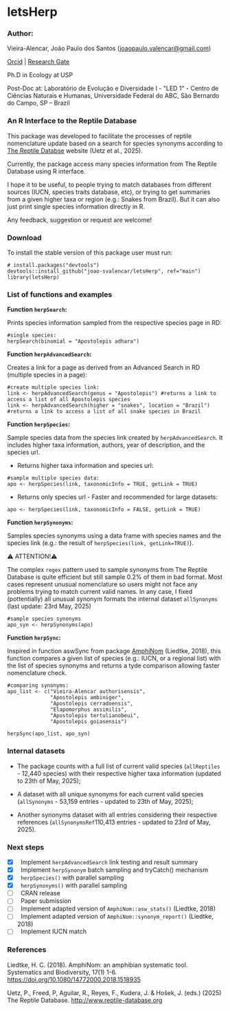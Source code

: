 # letsHerp
### **Author:**

Vieira-Alencar, João Paulo dos Santos (joaopaulo.valencar@gmail.com)

[Orcid](https://orcid.org/0000-0001-6894-6773) | [Research Gate](https://www.researchgate.net/profile/Joao-Paulo-Alencar)

Ph.D in Ecology at USP

Post-Doc at:
Laboratório de Evolução e Diversidade I  - "LED 1" - Centro de Ciências Naturais e Humanas, Universidade Federal do ABC, São Bernardo do Campo, SP – Brazil

### **An R Interface to the Reptile Database**

This package was developed to facilitate the processes of reptile nomenclature update based on a search for species synonyms according to [The Reptile Databse](https://reptile-database.reptarium.cz) website (Uetz et al., 2025).

Currently, the package access many species information from The Reptile Database using R interface.

I hope it to be useful, to people trying to match databases from different sources (IUCN, species traits database, etc), or trying to get summaries from a given higher taxa or region (e.g.: Snakes from Brazil). But it can also just print single species information directly in R.

Any feedback, suggestion or request are welcome!

### **Download**

To install the stable version of this package user must run:

```{.r}
# install.packages("devtools")
devtools::install_github("joao-svalencar/letsHerp", ref="main")
library(letsHerp)
```

### **List of functions and examples**
**Function `herpSearch`:**

Prints species information sampled from the respective species page in RD:
```{.r}
#single species:
herpSearch(binomial = "Apostolepis adhara")
```

**Function `herpAdvancedSearch`:**

Creates a link for a page as derived from an Advanced Search in RD (multiple species in a page):
```{.r}
#create multiple species link:
link <- herpAdvancedSearch(genus = "Apostolepis") #returns a link to access a list of all Apostolepis species
link <- herpAdvancedSearch(higher = "snakes", location = "Brazil") #returns a link to access a list of all snake species in Brazil
```

**Function `herpSpecies`:**

Sample species data from the species link created by `herpAdvancedSearch`. It includes higher taxa information, authors, year of description, and the species url.

- Returns higher taxa information and species url:
```{.r}
#sample multiple species data:
apo <- herpSpecies(link, taxonomicInfo = TRUE, getLink = TRUE) 
```
- Returns only species url - Faster and recommended for large datasets:
```{.r}
apo <- herpSpecies(link, taxonomicInfo = FALSE, getLink = TRUE)
```

**Function `herpSynonyms`:**

Samples species synonyms using a data frame with species names and the species link (e.g.: the result of `herpSpecies(link, getLink=TRUE)`).

⚠️ ATTENTION!⚠️ 

The complex `regex` pattern used to sample synonyms from The Reptile Database is quite efficient but still sample 0.2% of them in bad format. Most cases represent unusual nomenclature so users might not face any problems trying to match current valid names. In any case, I fixed (pottentially) all unusual synonym formats the internal dataset `allSynonyms` (last update: 23rd May, 2025)

```{.r}
#sample species synonyms
apo_syn <- herpSynonyms(apo)
```
**Function `herpSync`:**

Inspired in function aswSync from package [AmphiNom](https://github.com/hcliedtke/AmphiNom) (Liedtke, 2018), this function compares a given list of species (e.g.: IUCN, or a regional list) with the list of species synonyms and returns a tyde comparison allowing faster nomenclature check.

```{.r}
#comparing synonyms:
apo_list <- c("Vieira-Alencar authorisensis",
              "Apostolepis ambiniger",
              "Apostolepis cerradoensis",
              "Elapomorphus assimilis",
              "Apostolepis tertulianobeui",
              "Apostolepis goiasensis")

herpSync(apo_list, apo_syn)
```

### **Internal datasets**

- The package counts with a full list of current valid species (`allReptiles` - 12,440 species) with their respective higher taxa information (updated to 23th of May, 2025);

- A dataset with all unique synonyms for each current valid species (`allSynonyms` - 53,159 entries - updated to 23th of May, 2025); 

- Another synonyms dataset with all entries considering their respective references (`allSynonymsRef`110,413 entries - updated to 23rd of May, 2025).

### **Next steps**

- [x] &nbsp; Implement `herpAdvancedSearch` link testing and result summary
- [x] &nbsp; Implement `herpSynonym` batch sampling and tryCatch() mechanism
- [x] &nbsp; `herpSpecies()` with parallel sampling
- [x] &nbsp; `herpSynonyms()` with parallel sampling
- [ ] &nbsp; CRAN release
- [ ] &nbsp; Paper submission
- [ ] &nbsp; Implement adapted version of `AmphiNom::asw_stats()` (Liedtke, 2018)
- [ ] &nbsp; Implement adapted version of `AmphiNom::synonym_report()` (Liedtke, 2018)
- [ ] &nbsp; Implement IUCN match

### **References**
Liedtke, H. C. (2018). AmphiNom: an amphibian systematic tool. Systematics and Biodiversity, 17(1) 1-6. https://doi.org/10.1080/14772000.2018.1518935

Uetz, P., Freed, P, Aguilar, R., Reyes, F., Kudera, J. & Hošek, J. (eds.) (2025) The Reptile Database. http://www.reptile-database.org
